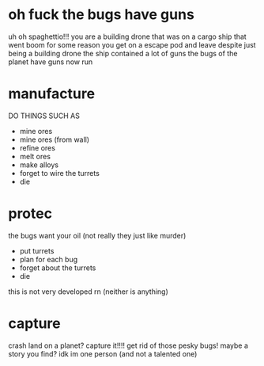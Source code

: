 # oh fuck the bugs have guns
uh oh spaghettio!!!
you are a building drone that was on a cargo ship that went boom
for some reason you get on a escape pod and leave despite just being a building drone
the ship contained a lot of guns
the bugs of the planet have guns now
run
# manufacture
DO THINGS SUCH AS
- mine ores
- mine ores (from wall)
- refine ores
- melt ores
- make alloys
- forget to wire the turrets
- die
# protec
the bugs want your oil (not really they just like murder)
- put turrets
- plan for each bug
- forget about the turrets
- die

this is not very developed rn (neither is anything)
# capture
crash land on a planet? capture it!!!! get rid of those pesky bugs!
maybe a story you find? idk im one person (and not a talented one)
